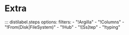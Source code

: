 # Extra

::: distilabel.steps
    options:
        filters:
        - "!Argilla"
        - "!Columns"
        - "!From(Disk|FileSystem)"
        - "!Hub"
        - "![Ss]tep"
        - "!typing"
